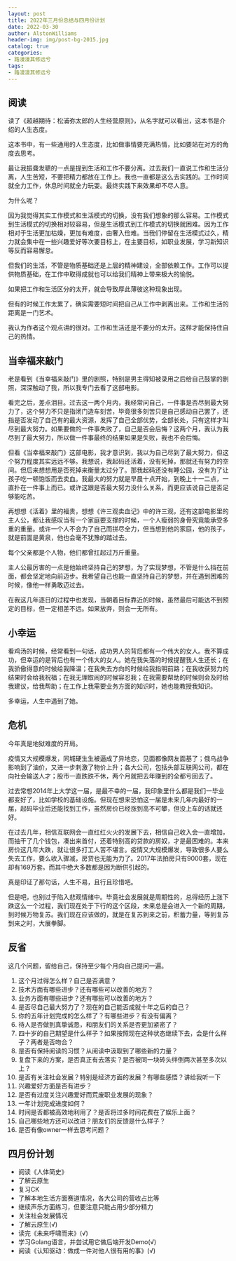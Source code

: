 ```yaml
---
layout: post
title: 2022年三月份总结与四月份计划
date: 2022-03-30
author: AlstonWilliams
header-img: img/post-bg-2015.jpg
catalog: true
categories:
- 路漫漫其修远兮
tags:
- 路漫漫其修远兮
---
```


## 阅读

读了《超越期待：松浦弥太郎的人生经营原则》，从名字就可以看出，这本书是介绍的人生态度。

这本书中，有一些通用的人生态度，比如做事情要充满热情，比如要站在对方的角度去思考。

最让我振聋发聩的一点是提到生活和工作不要分离。过去我们一直说工作和生活分离，人生苦短，不要把精力都放在工作上。我也一直都是这么去实践的。工作时间就全力工作，休息时间就全力玩耍。最终实践下来效果却不尽人意。

为什么呢？

因为我觉得其实工作模式和生活模式的切换，没有我们想象的那么容易。工作模式到生活模式的切换相对较容易，但是生活模式到工作模式的切换就困难。因为工作相对于生活更加枯燥，更加有难度，由奢入俭难。当我们停留在生活模式过久，精力就会集中在一些兴趣爱好等次要目标上，在主要目标，如职业发展，学习新知识等反而容易懈怠。

但我们的生活，不管是物质基础还是上层的精神建设，全部依赖工作。工作可以提供物质基础，在工作中取得成就也可以给我们精神上带来极大的愉悦。

如果把工作和生活区分的太开，就会导致厚此薄彼这种现象出现。

但有的时候工作太累了，确实需要短时间把自己从工作中剥离出来。工作和生活的距离是一门艺术。

我认为作者这个观点讲的很对。工作和生活还是不要分的太开。这样才能保持住自己的热情。

## 当幸福来敲门

老是看到《当幸福来敲门》里的剧照，特别是男主得知被录用之后给自己鼓掌的剧照，深深触动了我，所以我专门去看了这部电影。

看完之后，差点泪目。过去这一两个月内，我经常问自己，一件事是否尽到最大努力了，这个努力不只是指闭门造车刻苦，毕竟很多刻苦只是自己感动自己罢了，还指是否发动了自己有的最大资源，发挥了自己全部优势，全部长处，只有这样才叫尽到最大努力。如果要做的一件事失败了，自己是否会后悔？这两个月，我认为我尽到了最大努力，所以做一件事最终的结果如果是失败，我也不会后悔。

但看《当幸福来敲门》这部电影，我才意识到，我以为自己尽到了最大努力，但这个努力程度其实远远不够。我想说，我起码还活着，没有死掉，那就还有努力的空间。但后来想想用是否死掉来衡量太过分了。那我起码还没有睡公园，没有为了让孩子吃一顿饱饭而去卖血。我最大的努力就是早晨十点开始，到晚上十一二点，一直扑在一件事上而已。或许这跟是否最大努力没什么关系，而更应该说自己是否足够能吃苦。

再想想《活着》里的福贵，想想《许三观卖血记》中的许三观，还有这部电影里的主人公，都让我感叹当有一个家庭要支撑的时候，一个人瘦弱的身骨究竟能承受多重的重量。或许一个人不会为了自己而拼尽全力，但当想到他的家庭，他的孩子，就是前面是黄泉，他也会毫不犹豫的踏过去。

每个父亲都是个人物，他们都曾扛起过万斤重量。

主人公最厉害的一点是他始终坚持自己的梦想，为了实现梦想，不管是什么挡在前面，都会坚定地向前迈步。我希望自己也能一直坚持自己的梦想，并在遇到困难的时候，像他一样勇敢迈过去。

在我这几年逐日的过程中也发现，当朝着目标靠近的时候，虽然最后可能达不到预定的目标，但一定相差不远。如果放弃，则会一无所有。

## 小幸运

看鸡汤的时候，经常看到一句话，成功男人的背后都有一个伟大的女人。我不算成功，但幸运的是背后也有一个伟大的女人。她在我失落的时候提醒我人生还长；在我骄傲得意的时候给我降温；在我失去方向的时候给我指明前路；在我收获努力的结果时会给我祝福；在我无理取闹的时候容忍我；在我需要帮助的时候则会及时给我建议，给我帮助；在工作上我需要业务方面的知识时，她也能教授我知识。

多幸运，人生中遇到了她。

## 危机

今年真是地狱难度的开局。

疫情又大规模爆发，同城硬生生被逼成了异地恋，见面都像网友面基了；俄乌战争影响到了油价，又进一步刺激了物价上升；各大公司，包括头部互联网公司，都在向社会输送人才；股市一直跌跌不休，两个月就把去年赚到的全都亏回去了。

过去常想2014年上大学这一届，是最不幸的一届，我印象里什么都是我们一毕业都变好了，比如学校的基础设施。但现在想来恐怕这一届是未来几年内最好的一届，起码毕业后还能找到工作，虽然房价已经涨到高不可攀，但没上车的话就还好。

在过去几年，相信互联网会一直红红火火的发展下去，相信自己收入会一直增加，而抽干了几个钱包，凑出来首付，还着特别高的贷款的房奴，才是最困难的。本来房价这几年大跌，就让很多打工人苦不堪言。疫情又大规模爆发，导致很多人要么失去工作，要么收入骤减，房贷也无能为力了。2017年法拍房只有9000套，现在却有169万套。而其中绝大多数都是因为断供引起的。

真是印证了那句话，人生不易，且行且珍惜吧。

但是吧，也别过于陷入悲观情绪中。毕竟社会发展就是周期性的，总得经历上涨下跌这么一个过程，我们现在处于下行的这个区段，未来总是会进入一个新的周期，到时候万物复苏。我们现在应该做的，就是在复苏到来之前，积蓄力量，等到复苏到来之时，大展拳脚。

## 反省

这几个问题，留给自己，保持至少每个月向自己提问一遍。

1. 这个月过得怎么样？自己是否满意？
2. 技术方面有哪些进步？还有哪些可以改善的地方？
3. 业务方面有哪些进步？还有哪些可以改善的地方？
4. 是否尽自己最大努力了？现在的自己能否成就十年之后的自己？
5. 你的五年计划完成的怎么样了？有哪些进步？有没有偏离？
6. 待人是否做到真挚诚恳，和朋友们的关系是否更加紧密了？
7. 四十岁的自己期望是什么样子？如果按照现在这种状态继续下去，会是什么样子？两者是否吻合？
8. 是否有保持阅读的习惯？从阅读中汲取到了哪些新的力量？
9. 复盘下来的方案，是否真正有去落实？是否被同一块砖头绊倒两次甚至多次以上？
10. 是否有关注社会发展？特别是经济方面的发展？有哪些感悟？讲给我听一下
11. 兴趣爱好方面是否有进步？
12. 是否有过度关注兴趣爱好而荒废职业发展的现象？
13. 一年计划完成进度如何？
14. 时间是否都被高效地利用了？是否将过多时间花费在了娱乐上面？
15. 自己哪些地方还可以改进？朋友们的反馈是什么样子？
16. 是否有像owner一样去思考问题？

## 四月份计划

- 阅读《人体简史》
- 了解云原生
- 复习CK
- 了解本地生活方面赛道情况，各大公司的营收占比等
- 继续声乐方面练习，但要注意只能占用少部分精力
- 关注社会发展情况
- 了解云原生(√)
- 读完《未来呼啸而来》(√)
- 学习Golang语言，并尝试用它做后端开发Demo(√)
- 阅读《认知驱动：做成一件对他人很有用的事》(√)
